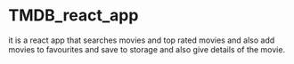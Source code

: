 # TMDB_react_app
it is a react app that searches movies and top rated movies and also add movies to favourites and save to storage and also give details of the movie.
